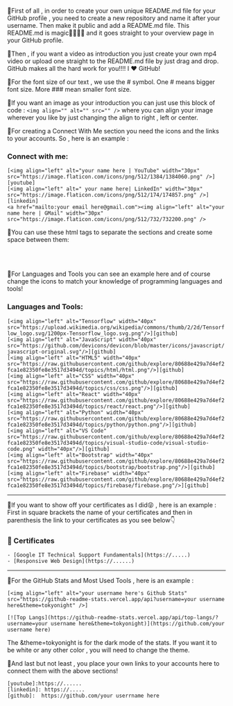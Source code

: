 
🔵First of all , in order to create your own unique README.md file for your GitHub profile , you need to create a new repository and name it after your username. Then make it public and add a README.md file. This README.md is magic🧙‍♂️🧙‍♀️ and it goes straight to your overview page in your GitHub profile.

🔵Then , if you want a video as introduction you just create your own mp4 video or upload one straight to the README.md file by just drag and drop. GitHub makes all the hard work for you!!!! I ❤ GitHub!

🔵For the font size of our text , we use the # symbol. One # means bigger font size. More ### mean smaller font size.

🔵If you want an image as your introduction you can just use this block of code :  ```<img align="" alt="" src="" />``` where you can align your image wherever you like by just changing the align to right , left or center.

🔵For creating a Connect With Me section you need the icons and the links to your accounts. So , here is an example : 


### Connect with me:

```[<img align="left" alt="your name here | YouTube" width="30px" src="https://image.flaticon.com/icons/png/512/1384/1384060.png" />][youtube]```
<br>
```[<img align="left" alt=" your name here| LinkedIn" width="30px" src="https://image.flaticon.com/icons/png/512/174/174857.png" />][linkedin]```
<br>
```<a href="mailto:your email here@gmail.com"><img align="left" alt="your name here | GMail" width="30px" src="https://image.flaticon.com/icons/png/512/732/732200.png" />```
<br>

🔵You can use these html tags to separate the sections and create some space between them:

<br />
<br />



🔵For Languages and Tools you can see an example here and of course change the icons to match your knowledge of programming languages and tools!

### Languages and Tools:


```[<img align="left" alt="Tensorflow" width="40px" src="https://upload.wikimedia.org/wikipedia/commons/thumb/2/2d/Tensorflow_logo.svg/1200px-Tensorflow_logo.svg.png"/>][github]``` <br>
```[<img align="left" alt="JavaScript" width="40px" src="https://github.com/devicons/devicon/blob/master/icons/javascript/javascript-original.svg"/>][github]``` <br>
```[<img align="left" alt="HTML5" width="40px" src="https://raw.githubusercontent.com/github/explore/80688e429a7d4ef2fca1e82350fe8e3517d3494d/topics/html/html.png"/>][github]``` <br>
```[<img align="left" alt="CSS" width="40px" src="https://raw.githubusercontent.com/github/explore/80688e429a7d4ef2fca1e82350fe8e3517d3494d/topics/css/css.png"/>][github]``` <br>
```[<img align="left" alt="React" width="40px" src="https://raw.githubusercontent.com/github/explore/80688e429a7d4ef2fca1e82350fe8e3517d3494d/topics/react/react.png"/>][github]``` <br>
```[<img align="left" alt="Python" width="40px" src="https://raw.githubusercontent.com/github/explore/80688e429a7d4ef2fca1e82350fe8e3517d3494d/topics/python/python.png"/>][github]``` <br>
```[<img align="left" alt="VS Code" src="https://raw.githubusercontent.com/github/explore/80688e429a7d4ef2fca1e82350fe8e3517d3494d/topics/visual-studio-code/visual-studio-code.png" width="40px"/>][github]``` <br>
```[<img align="left" alt="Bootstrap" width="40px" src="https://raw.githubusercontent.com/github/explore/80688e429a7d4ef2fca1e82350fe8e3517d3494d/topics/bootstrap/bootstrap.png"/>][github]``` <br>
```[<img align="left" alt="Firebase" width="40px" src="https://raw.githubusercontent.com/github/explore/80688e429a7d4ef2fca1e82350fe8e3517d3494d/topics/firebase/firebase.png"/>][github]```
     
     

---



🔵If you want to show off your certificates as I did😝 , here is an example : First in square brackets the name of your certificates and then in parenthesis the link to your certificates as you see below👇

### 📜 Certificates

```- [Google IT Technical Support Fundamentals](https://.....)``` <br>
```- [Responsive Web Design](https://......)```


---


🔵For the GitHub Stats and Most Used Tools , here is an example :

```[<img align="left" alt="your username here's Github Stats" src="https://github-readme-stats.vercel.app/api?username=your username here&theme=tokyonight" />]```
<br>

```[![Top Langs](https://github-readme-stats.vercel.app/api/top-langs/?username=your username here&theme=tokyonight)](https://github.com/your username here)```


The &theme=tokyonight is for the dark mode of the stats. If you want it to be white or any other color , you will need to change the theme.


🔵And last but not least , you place your own links to your accounts here to connect them with the above sections!

```[youtube]:https://......``` <br>
```[linkedin]: https://.....``` <br>
```[github]:  https://github.com/your userrname here```
